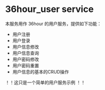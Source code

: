 # 36hour_user service
本服务用作 36hour 的用户服务，提供如下功能：
- 用户注册
- 用户登录
- 用户信息修改
- 用户信息查询
- 用户密码修改
- 用户密码重置
- 用户信息的基本的CRUD操作

！！这只是一个简单的用户服务示例 ！！